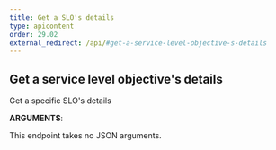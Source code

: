 ```yaml
---
title: Get a SLO's details
type: apicontent
order: 29.02
external_redirect: /api/#get-a-service-level-objective-s-details
---
```


## Get a service level objective's details

Get a specific SLO's details

**ARGUMENTS**:

This endpoint takes no JSON arguments.
